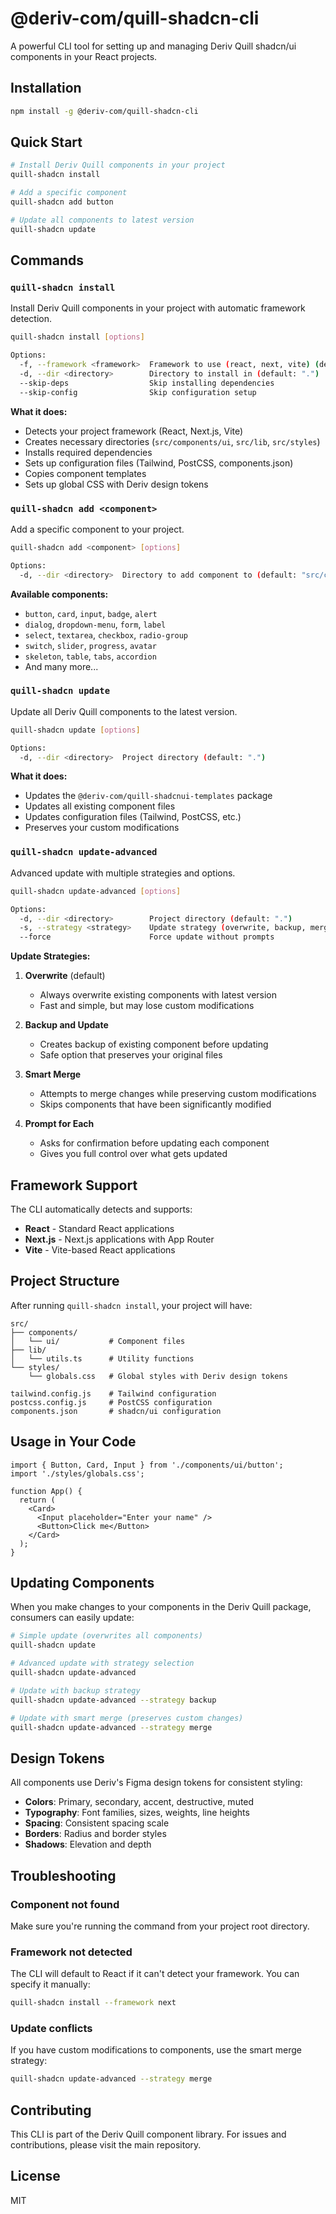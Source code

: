 # @deriv-com/quill-shadcn-cli

A powerful CLI tool for setting up and managing Deriv Quill shadcn/ui components in your React projects.

## Installation

```bash
npm install -g @deriv-com/quill-shadcn-cli
```

## Quick Start

```bash
# Install Deriv Quill components in your project
quill-shadcn install

# Add a specific component
quill-shadcn add button

# Update all components to latest version
quill-shadcn update
```

## Commands

### `quill-shadcn install`

Install Deriv Quill components in your project with automatic framework detection.

```bash
quill-shadcn install [options]

Options:
  -f, --framework <framework>  Framework to use (react, next, vite) (default: "react")
  -d, --dir <directory>        Directory to install in (default: ".")
  --skip-deps                  Skip installing dependencies
  --skip-config                Skip configuration setup
```

**What it does:**
- Detects your project framework (React, Next.js, Vite)
- Creates necessary directories (`src/components/ui`, `src/lib`, `src/styles`)
- Installs required dependencies
- Sets up configuration files (Tailwind, PostCSS, components.json)
- Copies component templates
- Sets up global CSS with Deriv design tokens

### `quill-shadcn add <component>`

Add a specific component to your project.

```bash
quill-shadcn add <component> [options]

Options:
  -d, --dir <directory>  Directory to add component to (default: "src/components/ui")
```

**Available components:**
- `button`, `card`, `input`, `badge`, `alert`
- `dialog`, `dropdown-menu`, `form`, `label`
- `select`, `textarea`, `checkbox`, `radio-group`
- `switch`, `slider`, `progress`, `avatar`
- `skeleton`, `table`, `tabs`, `accordion`
- And many more...

### `quill-shadcn update`

Update all Deriv Quill components to the latest version.

```bash
quill-shadcn update [options]

Options:
  -d, --dir <directory>  Project directory (default: ".")
```

**What it does:**
- Updates the `@deriv-com/quill-shadcnui-templates` package
- Updates all existing component files
- Updates configuration files (Tailwind, PostCSS, etc.)
- Preserves your custom modifications

### `quill-shadcn update-advanced`

Advanced update with multiple strategies and options.

```bash
quill-shadcn update-advanced [options]

Options:
  -d, --dir <directory>        Project directory (default: ".")
  -s, --strategy <strategy>    Update strategy (overwrite, backup, merge, prompt) (default: "overwrite")
  --force                      Force update without prompts
```

**Update Strategies:**

1. **Overwrite** (default)
   - Always overwrite existing components with latest version
   - Fast and simple, but may lose custom modifications

2. **Backup and Update**
   - Creates backup of existing component before updating
   - Safe option that preserves your original files

3. **Smart Merge**
   - Attempts to merge changes while preserving custom modifications
   - Skips components that have been significantly modified

4. **Prompt for Each**
   - Asks for confirmation before updating each component
   - Gives you full control over what gets updated

## Framework Support

The CLI automatically detects and supports:

- **React** - Standard React applications
- **Next.js** - Next.js applications with App Router
- **Vite** - Vite-based React applications

## Project Structure

After running `quill-shadcn install`, your project will have:

```
src/
├── components/
│   └── ui/           # Component files
├── lib/
│   └── utils.ts      # Utility functions
└── styles/
    └── globals.css   # Global styles with Deriv design tokens

tailwind.config.js    # Tailwind configuration
postcss.config.js     # PostCSS configuration
components.json       # shadcn/ui configuration
```

## Usage in Your Code

```tsx
import { Button, Card, Input } from './components/ui/button';
import './styles/globals.css';

function App() {
  return (
    <Card>
      <Input placeholder="Enter your name" />
      <Button>Click me</Button>
    </Card>
  );
}
```

## Updating Components

When you make changes to your components in the Deriv Quill package, consumers can easily update:

```bash
# Simple update (overwrites all components)
quill-shadcn update

# Advanced update with strategy selection
quill-shadcn update-advanced

# Update with backup strategy
quill-shadcn update-advanced --strategy backup

# Update with smart merge (preserves custom changes)
quill-shadcn update-advanced --strategy merge
```

## Design Tokens

All components use Deriv's Figma design tokens for consistent styling:

- **Colors**: Primary, secondary, accent, destructive, muted
- **Typography**: Font families, sizes, weights, line heights
- **Spacing**: Consistent spacing scale
- **Borders**: Radius and border styles
- **Shadows**: Elevation and depth

## Troubleshooting

### Component not found
Make sure you're running the command from your project root directory.

### Framework not detected
The CLI will default to React if it can't detect your framework. You can specify it manually:
```bash
quill-shadcn install --framework next
```

### Update conflicts
If you have custom modifications to components, use the smart merge strategy:
```bash
quill-shadcn update-advanced --strategy merge
```

## Contributing

This CLI is part of the Deriv Quill component library. For issues and contributions, please visit the main repository.

## License

MIT
